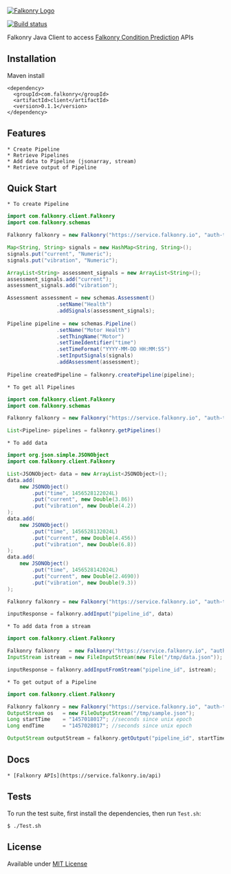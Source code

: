 [![Falkonry Logo](http://static1.squarespace.com/static/55a7df64e4b09f03368a7a78/t/569c6441ab281050fe32c18a/1453089858079/15-logo-transparent-h.png?format=500w)](http://falkonry.com/)

[![Build status](https://img.shields.io/travis/Falkonry/falkonry-java-client.svg?style=flat-square)](https://travis-ci.org/Falkonry/falkonry-java-client)

Falkonry Java Client to access [Falkonry Condition Prediction](falkonry.com) APIs

## Installation

Maven install
```
<dependency>
  <groupId>com.falkonry</groupId>
  <artifactId>client</artifactId>
  <version>0.1.1</version>
</dependency>
```

## Features

    * Create Pipeline
    * Retrieve Pipelines
    * Add data to Pipeline (jsonarray, stream)
    * Retrieve output of Pipeline
    
## Quick Start

    * To create Pipeline
    
```java
import com.falkonry.client.Falkonry
import com.falkonry.schemas

Falkonry falkonry = new Falkonry("https://service.falkonry.io", "auth-token");

Map<String, String> signals = new HashMap<String, String>();
signals.put("current", "Numeric");
signals.put("vibration", "Numeric");

ArrayList<String> assessment_signals = new ArrayList<String>();
assessment_signals.add("current");
assessment_signals.add("vibration");

Assessment assessment = new schemas.Assessment()
                .setName("Health")
                .addSignals(assessment_signals);
                        
Pipeline pipeline = new schemas.Pipeline()
                .setName("Motor Health")
                .setThingName("Motor")
                .setTimeIdentifier("time")
                .setTimeFormat("YYYY-MM-DD HH:MM:SS")
                .setInputSignals(signals)
                .addAssessment(assessment);
        
Pipeline createdPipeline = falkonry.createPipeline(pipeline);
```

    * To get all Pipelines
    
```java
import com.falkonry.client.Falkonry
import com.falkonry.schemas

Falkonry falkonry = new Falkonry("https://service.falkonry.io", "auth-token")

List<Pipeline> pipelines = falkonry.getPipelines()
```

    * To add data
    
```java
import org.json.simple.JSONObject
import com.falkonry.client.Falkonry

List<JSONObject> data = new ArrayList<JSONObject>();
data.add(
    new JSONObject()
        .put("time", 1456528122024L)
        .put("current", new Double(3.86))
        .put("vibration", new Double(4.2))
);
data.add(
    new JSONObject()
        .put("time", 1456528132024L)
        .put("current", new Double(4.456))
        .put("vibration", new Double(6.8))
);
data.add(
    new JSONObject()
        .put("time", 1456528142024L)
        .put("current", new Double(2.4690))
        .put("vibration", new Double(9.3))
);

Falkonry falkonry = new Falkonry("https://service.falkonry.io", "auth-token")

inputResponse = falkonry.addInput("pipeline_id", data)
```

    * To add data from a stream
    
```java
import com.falkonry.client.Falkonry

Falkonry falkonry   = new Falkonry("https://service.falkonry.io", "auth-token")
InputStream istream = new FileInputStream(new File("/tmp/data.json"));

inputResponse = falkonry.addInputFromStream("pipeline_id", istream);
```

    * To get output of a Pipeline
    
```java
import com.falkonry.client.Falkonry

Falkonry falkonry = new Falkonry("https://service.falkonry.io", "auth-token")
OutputStream os   = new FileOutputStream("/tmp/sample.json");
Long startTime    = "1457018017"; //seconds since unix epoch 
Long endTime      = "1457028017"; //seconds since unix epoch

OutputStream outputStream = falkonry.getOutput("pipeline_id", startTime, endTime);
```

## Docs

    * [Falkonry APIs](https://service.falkonry.io/api)
     
## Tests

  To run the test suite, first install the dependencies, then run `Test.sh`:
  
```
$ ./Test.sh
```

## License

  Available under [MIT License](LICENSE)
